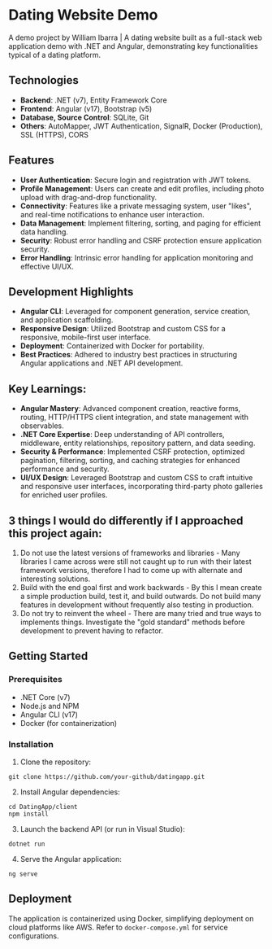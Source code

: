 # Dating Website Demo

A demo project by William Ibarra | A dating website built as a full-stack web application demo with .NET and Angular, demonstrating key functionalities typical of a dating platform.

## Technologies

- **Backend**: .NET (v7), Entity Framework Core
- **Frontend**: Angular (v17), Bootstrap (v5)
- **Database, Source Control**: SQLite, Git
- **Others**: AutoMapper, JWT Authentication, SignalR, Docker (Production), SSL (HTTPS), CORS

## Features

- **User Authentication**: Secure login and registration with JWT tokens.
- **Profile Management**: Users can create and edit profiles, including photo upload with drag-and-drop functionality.
- **Connectivity**: Features like a private messaging system, user "likes", and real-time notifications to enhance user interaction.
- **Data Management**: Implement filtering, sorting, and paging for efficient data handling.
- **Security**: Robust error handling and CSRF protection ensure application security.
- **Error Handling**: Intrinsic error handling for application monitoring and effective UI/UX.

## Development Highlights

- **Angular CLI**: Leveraged for component generation, service creation, and application scaffolding.
- **Responsive Design**: Utilized Bootstrap and custom CSS for a responsive, mobile-first user interface.
- **Deployment**: Containerized with Docker for portability.
- **Best Practices**: Adhered to industry best practices in structuring Angular applications and .NET API development.

## Key Learnings:
- **Angular Mastery**: Advanced component creation, reactive forms, routing, HTTP/HTTPS client integration, and state management with observables.
- **.NET Core Expertise**: Deep understanding of API controllers, middleware, entity relationships, repository pattern, and data seeding.
- **Security & Performance**: Implemented CSRF protection, optimized pagination, filtering, sorting, and caching strategies for enhanced performance and security.
- **UI/UX Design**: Leveraged Bootstrap and custom CSS to craft intuitive and responsive user interfaces, incorporating third-party photo galleries for enriched user profiles.

## 3 things I would do differently if I approached this project again:
  1. Do not use the latest versions of frameworks and libraries - Many libraries I came across were still not caught up to run with their latest framework versions, therefore I had to come up with alternate and interesting solutions.
  2. Build with the end goal first and work backwards - By this I mean create a simple production build, test it, and build outwards. Do not build many features in development without frequently also testing in production.
  3. Do not try to reinvent the wheel - There are many tried and true ways to implements things. Investigate the "gold standard" methods before development to prevent having to refactor. 

## Getting Started

### Prerequisites

- .NET Core (v7)
- Node.js and NPM
- Angular CLI (v17)
- Docker (for containerization)

### Installation

1. Clone the repository:
```
git clone https://github.com/your-github/datingapp.git
```

2. Install Angular dependencies:
```
cd DatingApp/client
npm install
```

3. Launch the backend API (or run in Visual Studio):
```
dotnet run
```

4. Serve the Angular application:
```
ng serve
```

## Deployment

The application is containerized using Docker, simplifying deployment on cloud platforms like AWS. Refer to `docker-compose.yml` for service configurations.
